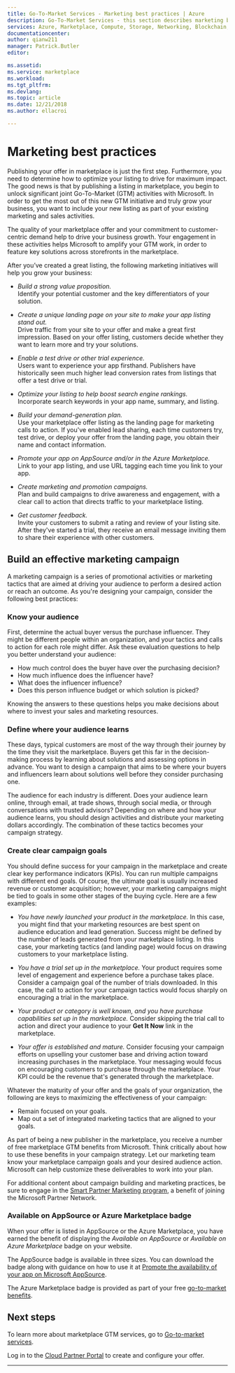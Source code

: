 ```yaml
---
title: Go-To-Market Services - Marketing best practices | Azure
description: Go-To-Market Services - this section describes marketing best practices for publishers of Azure Marketplace
services: Azure, Marketplace, Compute, Storage, Networking, Blockchain, Security
documentationcenter:
author: qianw211
manager: Patrick.Butler
editor:

ms.assetid: 
ms.service: marketplace
ms.workload: 
ms.tgt_pltfrm: 
ms.devlang: 
ms.topic: article
ms.date: 12/21/2018
ms.author: ellacroi

---
```


# Marketing best practices

Publishing your offer in marketplace is just the first step. Furthermore, you need to determine how to optimize your listing to drive for maximum impact. The good news is that by publishing a listing in marketplace, you begin to unlock significant joint Go-To-Market (GTM) activities with Microsoft.  In order to get the most out of this new GTM initiative and truly grow your business, you want to include your new listing as part of your existing marketing and sales activities.

The quality of your marketplace offer and your commitment to customer-centric demand help to drive your business growth. Your engagement in these activities helps Microsoft to amplify your GTM work, in order to feature key solutions across storefronts in the marketplace.

After you’ve created a great listing, the following marketing initiatives will help you grow your business:

* *Build a strong value proposition.* <br>Identify your potential customer and the key differentiators of your solution.

* *Create a unique landing page on your site to make your app listing stand out.* <br> Drive traffic from your site to your offer and make a great first impression. Based on your offer listing, customers decide whether they want to learn more and try your solutions.

* *Enable a test drive or other trial experience.* <br> Users want to experience your app firsthand. Publishers have historically seen much higher lead conversion rates from listings that offer a test drive or trial.

* *Optimize your listing to help boost search engine rankings.* <br> Incorporate search keywords in your app name, summary, and listing. 

* *Build your demand-generation plan.* <br> Use your marketplace offer listing as the landing page for marketing calls to action. If you've enabled lead sharing, each time customers try, test drive, or deploy your offer from the landing page, you obtain their name and contact information.

* *Promote your app on AppSource and/or in the Azure Marketplace.* <br> Link to your app listing, and use URL tagging each time you link to your app.

* *Create marketing and promotion campaigns.* <br> Plan and build campaigns to drive awareness and engagement, with a clear call to action that directs traffic to your marketplace listing.

* *Get customer feedback.* <br> Invite your customers to submit a rating and review of your listing site. After they've started a trial, they receive an email message inviting them to share their experience with other customers.

## Build an effective marketing campaign

A marketing campaign is a series of promotional activities or marketing tactics that are aimed at driving your audience to perform a desired action or reach an outcome. As you're designing your campaign, consider the following best practices:

### Know your audience
First, determine the actual buyer versus the purchase influencer. They might be different people within an organization, and your tactics and calls to action for each role might differ. Ask these evaluation questions to help you better understand your audience:

* How much control does the buyer have over the purchasing decision?
* How much influence does the influencer have?
* What does the influencer influence?
* Does this person influence budget or which solution is picked?

Knowing the answers to these questions helps you make decisions about where to invest your sales and marketing resources.

### Define where your audience learns
These days, typical customers are most of the way through their journey by the time they visit the marketplace. Buyers get this far in the decision-making process by learning about solutions and assessing options in advance. You want to design a campaign that aims to be where your buyers and influencers learn about solutions well before they consider purchasing one.

The audience for each industry is different. Does your audience learn online, through email, at trade shows, through social media, or through conversations with trusted advisors? Depending on where and how your audience learns, you should design activities and distribute your marketing dollars accordingly. The combination of these tactics becomes your campaign strategy.

### Create clear campaign goals

You should define success for your campaign in the marketplace and create clear key performance indicators (KPIs). You can run multiple campaigns with different end goals. Of course, the ultimate goal is usually increased revenue or customer acquisition; however, your marketing campaigns might be tied to goals in some other stages of the buying cycle. Here are a few examples:

* *You have newly launched your product in the marketplace.* In this case, you might find that your marketing resources are best spent on audience education and lead generation. Success might be defined by the number of leads generated from your marketplace listing. In this case, your marketing tactics (and landing page) would focus on drawing customers to your marketplace listing.

* *You have a trial set up in the marketplace.* Your product requires some level of engagement and experience before a purchase takes place. Consider a campaign goal of the number of trials downloaded. In this case, the call to action for your campaign tactics would focus sharply on encouraging a trial in the marketplace.

* *Your product or category is well known, and you have purchase capabilities set up in the marketplace.* Consider skipping the trial call to action and direct your audience to your **Get It Now** link in the marketplace.

* *Your offer is established and mature.* Consider focusing your campaign efforts on upselling your customer base and driving action toward increasing purchases in the marketplace. Your messaging would focus on encouraging customers to purchase through the marketplace. Your KPI could be the revenue that's generated through the marketplace.

Whatever the maturity of your offer and the goals of your organization, the following are keys to maximizing the effectiveness of your campaign:

* Remain focused on your goals.
* Map out a set of integrated marketing tactics that are aligned to your goals.

As part of being a new publisher in the marketplace, you receive a number of free marketplace GTM benefits from Microsoft. Think critically about how to use these benefits in your campaign strategy. Let our marketing team know your marketplace campaign goals and your desired audience action. Microsoft can help customize these deliverables to work into your plan.

For additional content about campaign building and marketing practices, be sure to engage in the [Smart Partner Marketing program](https://partner.microsoft.com/smart-partner-marketing), a benefit of joining the Microsoft Partner Network.

### Available on AppSource or Azure Marketplace badge

When your offer is listed in AppSource or the Azure Marketplace, you have earned the benefit of displaying the *Available on AppSource* or *Available on Azure Marketplace* badge on your website.

The AppSource badge is available in three sizes. You can download the badge along with guidance on how to use it at [Promote the availability of your app on Microsoft AppSource](https://appsource.microsoft.com/blogs/promote-your-app-s-availability-on-microsoft-appsource).

The Azure Marketplace badge is provided as part of your free [go-to-market benefits](./gtm-your-marketplace-benefits.md).

## Next steps

To learn more about marketplace GTM services, go to [Go-to-market services](https://partner.microsoft.com/reach-customers/gtm).

Log in to the [Cloud Partner Portal](https://cloudpartner.azure.com) to create and configure your offer.

---
